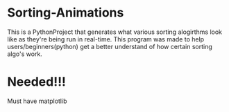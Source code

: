 # Sorting-Animations

This is a PythonProject that generates what various sorting alogirthms look like as they're being run in real-time. This program was made to help users/beginners(python) get a better understand of how certain sorting algo's work.

# Needed!!!

Must have matplotlib
